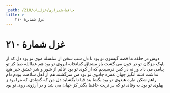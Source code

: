 ```yaml
---
_path: /حافظ-شیرازی/غزلیات/210
title: >-
    غزل شمارهٔ ۲۱۰
---
```

# غزل شمارهٔ ۲۱۰

دوش در حلقه ما قصه گیسوی تو بود
تا دل شب سخن از سلسله موی تو بود
دل که از ناوک مژگان تو در خون می گشت
باز مشتاق کمانخانه ابروی تو بود
هم عفاالله صبا کز تو پیامی می داد
ور نه در کس نرسیدیم که از کوی تو بود
عالم از شور و شر عشق خبر هیچ نداشت
فتنه انگیز جهان غمزه جادوی تو بود
من سرگشته هم از اهل سلامت بودم
دام راهم شکن طره هندوی تو بود
بگشا بند قبا تا بگشاید دل من
که گشادی که مرا بود ز پهلوی تو بود
به وفای تو که بر تربت حافظ بگذر
کز جهان می شد و در آرزوی روی تو بود
